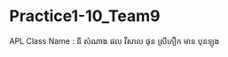 # Practice1-10_Team9
 APL Class
Name :
     នី សំណាង
     ផល វីសាល
     ផុន ស្រីភឿក
     មាន បុនឡុង
